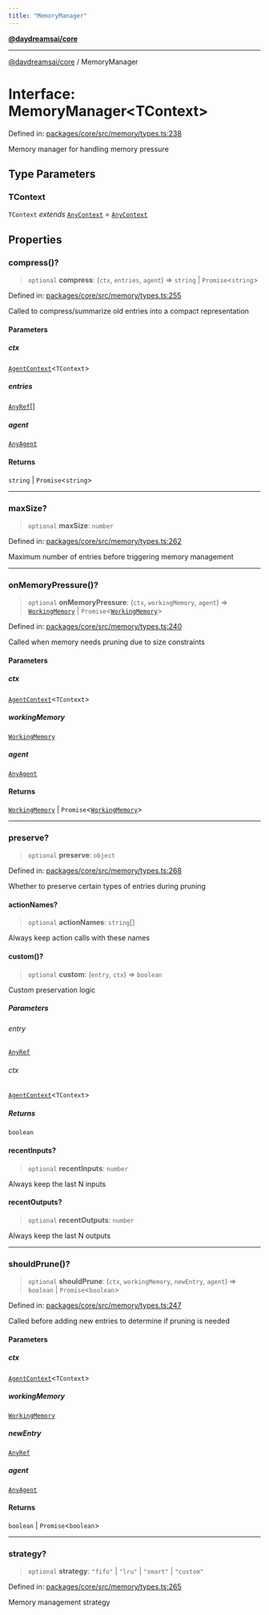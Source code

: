 ```yaml
---
title: "MemoryManager"
---
```


[**@daydreamsai/core**](./api-reference.md)

***

[@daydreamsai/core](./api-reference.md) / MemoryManager

# Interface: MemoryManager\<TContext\>

Defined in: [packages/core/src/memory/types.ts:238](https://github.com/dojoengine/daydreams/blob/95678f46ea3908883ec80d853a28c9f23ca4f5c2/packages/core/src/memory/types.ts#L238)

Memory manager for handling memory pressure

## Type Parameters

### TContext

`TContext` *extends* [`AnyContext`](./AnyContext.md) = [`AnyContext`](./AnyContext.md)

## Properties

### compress()?

> `optional` **compress**: (`ctx`, `entries`, `agent`) => `string` \| `Promise`\<`string`\>

Defined in: [packages/core/src/memory/types.ts:255](https://github.com/dojoengine/daydreams/blob/95678f46ea3908883ec80d853a28c9f23ca4f5c2/packages/core/src/memory/types.ts#L255)

Called to compress/summarize old entries into a compact representation

#### Parameters

##### ctx

[`AgentContext`](./AgentContext.md)\<`TContext`\>

##### entries

[`AnyRef`](./AnyRef.md)[]

##### agent

[`AnyAgent`](./AnyAgent.md)

#### Returns

`string` \| `Promise`\<`string`\>

***

### maxSize?

> `optional` **maxSize**: `number`

Defined in: [packages/core/src/memory/types.ts:262](https://github.com/dojoengine/daydreams/blob/95678f46ea3908883ec80d853a28c9f23ca4f5c2/packages/core/src/memory/types.ts#L262)

Maximum number of entries before triggering memory management

***

### onMemoryPressure()?

> `optional` **onMemoryPressure**: (`ctx`, `workingMemory`, `agent`) => [`WorkingMemory`](./WorkingMemory.md) \| `Promise`\<[`WorkingMemory`](./WorkingMemory.md)\>

Defined in: [packages/core/src/memory/types.ts:240](https://github.com/dojoengine/daydreams/blob/95678f46ea3908883ec80d853a28c9f23ca4f5c2/packages/core/src/memory/types.ts#L240)

Called when memory needs pruning due to size constraints

#### Parameters

##### ctx

[`AgentContext`](./AgentContext.md)\<`TContext`\>

##### workingMemory

[`WorkingMemory`](./WorkingMemory.md)

##### agent

[`AnyAgent`](./AnyAgent.md)

#### Returns

[`WorkingMemory`](./WorkingMemory.md) \| `Promise`\<[`WorkingMemory`](./WorkingMemory.md)\>

***

### preserve?

> `optional` **preserve**: `object`

Defined in: [packages/core/src/memory/types.ts:268](https://github.com/dojoengine/daydreams/blob/95678f46ea3908883ec80d853a28c9f23ca4f5c2/packages/core/src/memory/types.ts#L268)

Whether to preserve certain types of entries during pruning

#### actionNames?

> `optional` **actionNames**: `string`[]

Always keep action calls with these names

#### custom()?

> `optional` **custom**: (`entry`, `ctx`) => `boolean`

Custom preservation logic

##### Parameters

###### entry

[`AnyRef`](./AnyRef.md)

###### ctx

[`AgentContext`](./AgentContext.md)\<`TContext`\>

##### Returns

`boolean`

#### recentInputs?

> `optional` **recentInputs**: `number`

Always keep the last N inputs

#### recentOutputs?

> `optional` **recentOutputs**: `number`

Always keep the last N outputs

***

### shouldPrune()?

> `optional` **shouldPrune**: (`ctx`, `workingMemory`, `newEntry`, `agent`) => `boolean` \| `Promise`\<`boolean`\>

Defined in: [packages/core/src/memory/types.ts:247](https://github.com/dojoengine/daydreams/blob/95678f46ea3908883ec80d853a28c9f23ca4f5c2/packages/core/src/memory/types.ts#L247)

Called before adding new entries to determine if pruning is needed

#### Parameters

##### ctx

[`AgentContext`](./AgentContext.md)\<`TContext`\>

##### workingMemory

[`WorkingMemory`](./WorkingMemory.md)

##### newEntry

[`AnyRef`](./AnyRef.md)

##### agent

[`AnyAgent`](./AnyAgent.md)

#### Returns

`boolean` \| `Promise`\<`boolean`\>

***

### strategy?

> `optional` **strategy**: `"fifo"` \| `"lru"` \| `"smart"` \| `"custom"`

Defined in: [packages/core/src/memory/types.ts:265](https://github.com/dojoengine/daydreams/blob/95678f46ea3908883ec80d853a28c9f23ca4f5c2/packages/core/src/memory/types.ts#L265)

Memory management strategy
